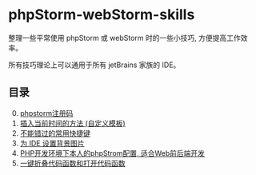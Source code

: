 phpStorm-webStorm-skills
========================

整理一些平常使用 phpStorm 或 webStorm 时的一些小技巧, 方便提高工作效率。

所有技巧理论上可以通用于所有 jetBrains 家族的 IDE。

## 目录

000. [phpstorm注册码](docs/000.register.md)
001. [插入当前时间的方法 (自定义模板)](docs/001.live-template.md)
002. [不能错过的常用快捷键](docs/002.keyboard-shortcuts-you-cannot-miss.md)
003. [为 IDE 设置背景图片](docs/003.set-background-image.md)
004. [PHP开发环境下本人的phpStrom配置, 适合Web前后端开发](recommend-configure/Import说明.md)
005. [一键折叠代码函数和打开代码函数](docs/004.region(代码折叠).md)